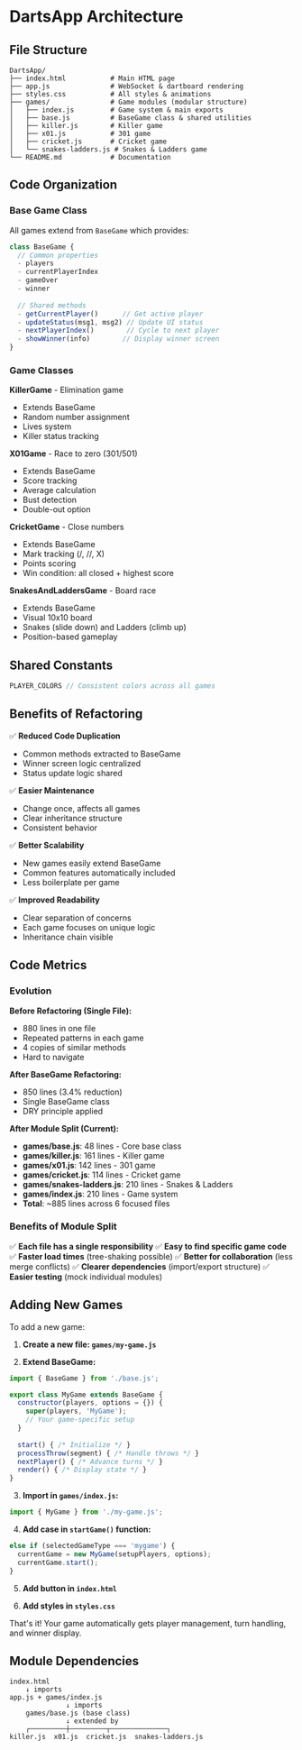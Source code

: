 # DartsApp Architecture

## File Structure

```
DartsApp/
├── index.html           # Main HTML page
├── app.js               # WebSocket & dartboard rendering
├── styles.css           # All styles & animations
├── games/               # Game modules (modular structure)
│   ├── index.js         # Game system & main exports
│   ├── base.js          # BaseGame class & shared utilities
│   ├── killer.js        # Killer game
│   ├── x01.js           # 301 game
│   ├── cricket.js       # Cricket game
│   └── snakes-ladders.js # Snakes & Ladders game
└── README.md            # Documentation
```

## Code Organization

### Base Game Class
All games extend from `BaseGame` which provides:

```javascript
class BaseGame {
  // Common properties
  - players
  - currentPlayerIndex
  - gameOver
  - winner
  
  // Shared methods
  - getCurrentPlayer()      // Get active player
  - updateStatus(msg1, msg2) // Update UI status
  - nextPlayerIndex()        // Cycle to next player
  - showWinner(info)        // Display winner screen
}
```

### Game Classes

**KillerGame** - Elimination game
- Extends BaseGame
- Random number assignment
- Lives system
- Killer status tracking

**X01Game** - Race to zero (301/501)
- Extends BaseGame
- Score tracking
- Average calculation
- Bust detection
- Double-out option

**CricketGame** - Close numbers
- Extends BaseGame
- Mark tracking (/, //, X)
- Points scoring
- Win condition: all closed + highest score

**SnakesAndLaddersGame** - Board race
- Extends BaseGame
- Visual 10x10 board
- Snakes (slide down) and Ladders (climb up)
- Position-based gameplay

## Shared Constants

```javascript
PLAYER_COLORS // Consistent colors across all games
```

## Benefits of Refactoring

✅ **Reduced Code Duplication**
- Common methods extracted to BaseGame
- Winner screen logic centralized
- Status update logic shared

✅ **Easier Maintenance**
- Change once, affects all games
- Clear inheritance structure
- Consistent behavior

✅ **Better Scalability**
- New games easily extend BaseGame
- Common features automatically included
- Less boilerplate per game

✅ **Improved Readability**
- Clear separation of concerns
- Each game focuses on unique logic
- Inheritance chain visible

## Code Metrics

### Evolution

**Before Refactoring (Single File):**
- 880 lines in one file
- Repeated patterns in each game
- 4 copies of similar methods
- Hard to navigate

**After BaseGame Refactoring:**
- 850 lines (3.4% reduction)
- Single BaseGame class
- DRY principle applied

**After Module Split (Current):**
- **games/base.js**: 48 lines - Core base class
- **games/killer.js**: 161 lines - Killer game
- **games/x01.js**: 142 lines - 301 game
- **games/cricket.js**: 114 lines - Cricket game
- **games/snakes-ladders.js**: 210 lines - Snakes & Ladders
- **games/index.js**: 210 lines - Game system
- **Total**: ~885 lines across 6 focused files

### Benefits of Module Split
✅ **Each file has a single responsibility**
✅ **Easy to find specific game code**
✅ **Faster load times** (tree-shaking possible)
✅ **Better for collaboration** (less merge conflicts)
✅ **Clearer dependencies** (import/export structure)
✅ **Easier testing** (mock individual modules)

## Adding New Games

To add a new game:

1. **Create a new file: `games/my-game.js`**

2. **Extend BaseGame:**
```javascript
import { BaseGame } from './base.js';

export class MyGame extends BaseGame {
  constructor(players, options = {}) {
    super(players, 'MyGame');
    // Your game-specific setup
  }
  
  start() { /* Initialize */ }
  processThrow(segment) { /* Handle throws */ }
  nextPlayer() { /* Advance turns */ }
  render() { /* Display state */ }
}
```

3. **Import in `games/index.js`:**
```javascript
import { MyGame } from './my-game.js';
```

4. **Add case in `startGame()` function:**
```javascript
else if (selectedGameType === 'mygame') {
  currentGame = new MyGame(setupPlayers, options);
  currentGame.start();
}
```

5. **Add button in `index.html`**

6. **Add styles in `styles.css`**

That's it! Your game automatically gets player management, turn handling, and winner display.

## Module Dependencies

```
index.html
    ↓ imports
app.js + games/index.js
              ↓ imports
    games/base.js (base class)
              ↓ extended by
    ┌─────────┼─────────┬──────────────┐
killer.js  x01.js  cricket.js  snakes-ladders.js
```

